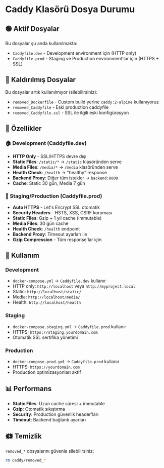 # Caddy Klasörü Dosya Durumu

## 🟢 Aktif Dosyalar
Bu dosyalar şu anda kullanılmakta:

- `Caddyfile.dev` - Development environment için (HTTP only)
- `Caddyfile.prod` - Staging ve Production environment'lar için (HTTPS + SSL)

## 🔴 Kaldırılmış Dosyalar  
Bu dosyalar artık kullanılmıyor (silebilirsiniz):

- `removed_Dockerfile` - Custom build yerine `caddy:2-alpine` kullanıyoruz
- `removed_Caddyfile` - Eski production caddyfile 
- `removed_Caddyfile.ssl` - SSL ile ilgili eski konfigürasyon

## 📝 Özellikler

### 🏠 Development (Caddyfile.dev)
- **HTTP Only** - SSL/HTTPS devre dışı
- **Static Files**: `/static/*` → `/static` klasöründen serve
- **Media Files**: `/media/*` → `/media` klasöründen serve  
- **Health Check**: `/health` → "healthy" response
- **Backend Proxy**: Diğer tüm istekler → `backend:8000`
- **Cache**: Static 30 gün, Media 7 gün

### 🔐 Staging/Production (Caddyfile.prod)
- **Auto HTTPS** - Let's Encrypt SSL otomatik
- **Security Headers** - HSTS, XSS, CSRF koruması
- **Static Files**: Gzip + 1 yıl cache (immutable)
- **Media Files**: 30 gün cache
- **Health Check**: `/health` endpoint
- **Backend Proxy**: Timeout ayarları ile
- **Gzip Compression** - Tüm response'lar için

## 📝 Kullanım

### Development
- `docker-compose.yml` → `Caddyfile.dev` kullanır
- HTTP only: `http://localhost` veya `http://myproject.local`
- Static: `http://localhost/static/`
- Media: `http://localhost/media/`
- Health: `http://localhost/health`

### Staging  
- `docker-compose.staging.yml` → `Caddyfile.prod` kullanır
- HTTPS: `https://staging.yourdomain.com`
- Otomatik SSL sertifika yönetimi

### Production
- `docker-compose.prod.yml` → `Caddyfile.prod` kullanır  
- HTTPS: `https://yourdomain.com`
- Production optimizasyonları aktif

## 📊 Performans
- **Static Files**: Uzun cache süresi + immutable
- **Gzip**: Otomatik sıkıştırma
- **Security**: Production güvenlik header'ları
- **Timeout**: Backend bağlantı ayarları

## 🗱️ Temizlik
`removed_*` dosyalarını güvenle silebilirsiniz:
```bash
rm caddy/removed_*
```
